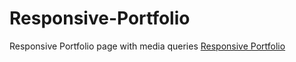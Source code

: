 # Responsive-Portfolio
Responsive Portfolio page with media queries
<a href="https://benrgarcia.github.io/Responsive-Portfolio/">Responsive Portfolio</a>